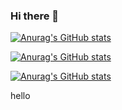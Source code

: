### Hi there 👋

<!--
**256-daisuki/256-daisuki** is a ✨ _special_ ✨ repository because its `README.md` (this file) appears on your GitHub profile.

Here are some ideas to get you started:

- 🔭 I’m currently working on ...
- 🌱 I’m currently learning ...
- 👯 I’m looking to collaborate on ...
- 🤔 I’m looking for help with ...
- 💬 Ask me about ...
- 📫 How to reach me: ...
- 😄 Pronouns: ...
- ⚡ Fun fact: ...
-->

[![Anurag's GitHub stats](https://github-readme-stats.vercel.app/api?username=anuraghazra
)](https://github.com/anuraghazra/github-readme-stats)

[![Anurag's GitHub stats](https://github-profile-summary-cards.vercel.app/api/cards/profile-details?username=256-daisuki&theme=dracula
)](https://github.com/anuraghazra/github-readme-stats)

[![Anurag's GitHub stats](https://github-readme-stats.vercel.app/api/top-langs/?username=256-daisuki&layout=compact&theme=dracula
)](https://github.com/anuraghazra/github-readme-stats)

<a here="http://256server.tk">hello</a>
